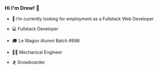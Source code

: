 ### Hi I'm Drew! 👋

- 🔭 I’m currently looking for employment as a Fullstack Web Developer

- 💻 Fullstack Developer 
- 🎓 Le Wagon Alumni Batch #698
- 👨‍🔧 Mechanical Engineer
- 🏂 Snowboarder


<!--
**a-jennings/a-jennings** is a ✨ _special_ ✨ repository because its `README.md` (this file) appears on your GitHub profile.

Here are some ideas to get you started:

- 🔭 I’m currently working on ...
- 🌱 I’m currently learning ...
- 👯 I’m looking to collaborate on ...
- 🤔 I’m looking for help with ...
- 💬 Ask me about ...
- 📫 How to reach me: ...
- 😄 Pronouns: ...
- ⚡ Fun fact: ...
-->
